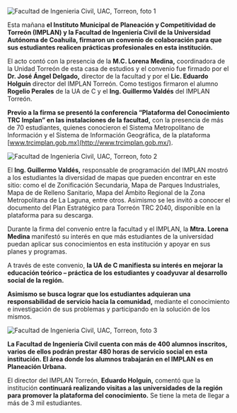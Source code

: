 
<img class="img-responsive" src="firman-la-convenio-facultad-de-ingenieria-civil-de-la-uac-y-el-implan-torreon/foto01.jpg" alt="Facultad de Ingenieria Civil, UAC, Torreon, foto 1">

Esta mañana **el Instituto Municipal de Planeación y Competitividad de Torreón (IMPLAN) y la Facultad de Ingeniería Civil de la Universidad Autónoma de Coahuila, firmaron un convenio de colaboración para que sus estudiantes realicen prácticas profesionales en esta institución.**

El acto contó con la presencia de la **M.C. Lorena Medina,** coordinadora de la Unidad Torreón de esta casa de estudios y el convenio fue firmado por el **Dr. José Ángel Delgado,** director de la facultad y por el **Lic. Eduardo Holguín** director del IMPLAN Torreón. Como testigos firmaron el alumno **Rogelio Perales** de la UA de C y el **Ing. Guillermo Valdés** del IMPLAN Torreón.

**Previo a la firma se presentó la conferencia “Plataforma del Conocimiento TRC Implan” en las instalaciones de la facultad,** con la presencia de más de 70 estudiantes, quienes conocieron el Sistema Metropolitano de Información y el Sistema de Información Geográfica, de la plataforma [www.trcimplan.gob.mx](http://www.trcimplan.gob.mx/).

<img class="img-responsive" src="firman-la-convenio-facultad-de-ingenieria-civil-de-la-uac-y-el-implan-torreon/foto02.jpg" alt="Facultad de Ingenieria Civil, UAC, Torreon, foto 2">

El **Ing. Guillermo Valdés,** responsable de programación del IMPLAN mostró a los estudiantes la diversidad de mapas que pueden encontrar en este sitio: como el de Zonificación Secundaria, Mapa de Parques Industriales, Mapa de de Relleno Sanitario, Mapa del Ámbito Regional de la Zona Metropolitana de La Laguna, entre otros. Asimismo se les invitó a conocer el documento del Plan Estratégico para Torreón TRC 2040, disponible en la plataforma para su descarga.

Durante la firma del convenio entre la facultad y el IMPLAN, la **Mtra. Lorena  Medina** manifestó su interés en que más estudiantes de la universidad puedan aplicar sus conocimientos en esta institución y apoyar en sus planes y programas.

A través de este convenio, **la UA de C manifiesta su interés en mejorar la educación teórico – práctica de los estudiantes y coadyuvar al desarrollo social de la región.**

**Asimismo se busca lograr que los estudiantes adquieran una responsabilidad de servicio hacia la comunidad,** mediante el conocimiento e investigación de sus problemas y participando en la solución de los mismos.

<img class="img-responsive" src="firman-la-convenio-facultad-de-ingenieria-civil-de-la-uac-y-el-implan-torreon/foto03.jpg" alt="Facultad de Ingenieria Civil, UAC, Torreon, foto 3">

**La Facultad de Ingeniería Civil cuenta con más de 400 alumnos inscritos, varios de ellos podrán prestar 480 horas de servicio social en esta institución. El área donde los alumnos trabajarán en el IMPLAN es en Planeación Urbana.**

El director del IMPLAN Torreón, **Eduardo Holguín,** comentó que la institución **continuará realizando visitas a las universidades de la región para promover la plataforma del conocimiento.** Se tiene la meta de llegar a más de 3 mil estudiantes.

